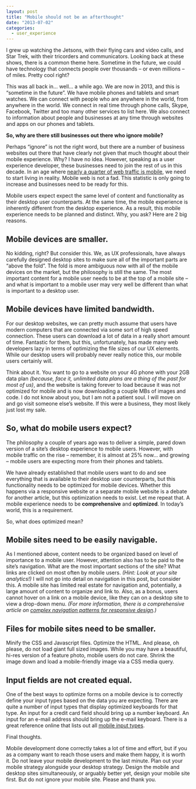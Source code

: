 ```yaml
---
layout: post
title: "Mobile should not be an afterthought"
date: "2013-07-02"
categories:
  - user_experience
---
```


I grew up watching the Jetsons, with their flying cars and video calls, and Star Trek, with their tricorders and communicators.  Looking back at these shows, there is a common theme here.  Sometime in the future, we could have technology that connects people over thousands – or even millions – of miles.  Pretty cool right?

This was all back in… well… a while ago.  We are now in 2013, and this is “sometime in the future”.  We have mobile phones and tablets and smart watches.  We can connect with people who are anywhere in the world, from anywhere in the world.  We connect in real time through phone calls, Skype, Facebook, Twitter and too many other services to list here.  We also connect to information about people and businesses at any time through websites and apps on our phones and tablets.

__So, why are there still businesses out there who ignore mobile?__

Perhaps “ignore” is not the right word, but there are a number of business websites out there that have clearly not given that much thought about their mobile experience.  Why?  I have no idea.  However, speaking as a user experience developer, these businesses need to join the rest of us in this decade.  In an age where [nearly a quarter of web traffic is mobile](http://www.internetretailer.com/2013/01/09/nearly-quarter-web-traffic-mobile), we need to start living in reality.  Mobile web is not a fad.  This statistic is only going to increase and businesses need to be ready for this.

Mobile users expect expect the same level of content and functionality as their desktop user counterparts.  At the same time, the mobile experience is inherently different from the desktop experience.  As a result, this mobile experience needs to be planned and distinct.  Why, you ask?  Here are 2 big reasons.

## Mobile devices are smaller.

No kidding, right?  But consider this.  We, as UX professionals, have always carefully designed desktop sites to make sure all of the important parts are “above the fold”.  The fold is more ambiguous now with all of the mobile devices on the market, but the philosophy is still the same.  The most important content for a mobile user needs to be at the top of a mobile site – and what is important to a mobile user may very well be different than what is important to a desktop user.

## Mobile devices have limited bandwidth.

For our desktop websites, we can pretty much assume that users have modern computers that are connected via some sort of high speed connection.  These users can download a lot of data in a really short amount of time.  Fantastic for them, but this, unfortunately, has made many web developers lazy in terms of optimizing the file sizes of our UX elements.  While our desktop users will probably never really notice this, our mobile users certainly will.

Think about it.  You want to go to a website on your 4G phone with your 2GB data plan _(because, face it, unlimited data plans are a thing of the past for most of us)_, and the website is taking forever to load because it was not optimized for mobile and is now downloading a couple MBs of images and code.  I do not know about you, but I am not a patient soul.  I will move on and go visit someone else’s website.  If this were a business, they most likely just lost my sale.

## So, what do mobile users expect?

The philosophy a couple of years ago was to deliver a simple, pared down version of a site’s desktop experience to mobile users.  However, with mobile traffic on the rise – remember, it is almost at 25% now… and growing – mobile users are expecting more from their phones and tablets.

We have already established that mobile users want to do and see everything that is available to their desktop user counterparts, but this functionality needs to be optimized for mobile devices.  Whether this happens via a responsive website or a separate mobile website is a debate for another article, but this optimization needs to exist.  Let me repeat that.  A mobile experience needs to be __comprehensive__ and __optimized__.  In today’s world, this is a requirement.

So, what does optimized mean?

## Mobile sites need to be easily navigable.  

As I mentioned above, content needs to be organized based on level of importance to a mobile user.  However, attention also has to be paid to the site’s navigation.  What are the most important sections of the site?  What links are clicked on most often by mobile users.  _(Hint: Look at your site analytics!)_  I will not go into detail on navigation in this post, but consider this.  A mobile site has limited real estate for navigation and, potentially, a large amount of content to organize and link to.  Also, as a bonus, users cannot hover on a link on a mobile device, like they can on a desktop site to view a drop-down menu.  _(For more information, there is a comprehensive article on [complex navigation patterns for responsive design](http://bradfrostweb.com/blog/web/complex-navigation-patterns-for-responsive-design/).)_

## Files for mobile sites need to be smaller.

Minify the CSS and Javascript files.  Optimize the HTML.  And please, oh please, do not load giant full sized images.  While you may have a beautiful, hi-res version of a feature photo, mobile users do not care.  Shrink the image down and load a mobile-friendly image via a CSS media query.

## Input fields are not created equal.

One of the best ways to optimize forms on a mobile device is to correctly define your input types based on the data you are expecting.  There are quite a number of input types that display optimized keyboards for that type.  An input for a credit card field should bring up a number keyboard.  An input for an e-mail address should bring up the e-mail keyboard.  There is a great reference online that lists out all [mobile input types](http://www.mobileinputtypes.com/).

Final thoughts.

Mobile development done correctly takes a lot of time and effort, but if you as a company want to reach those users and make them happy, it is worth it.  Do not leave your mobile development to the last minute.  Plan out your mobile strategy alongside your desktop strategy.  Design the mobile and desktop sites simultaneously, or arguably better yet, design your mobile site first.  But do not ignore your mobile site.  Please and thank you.
